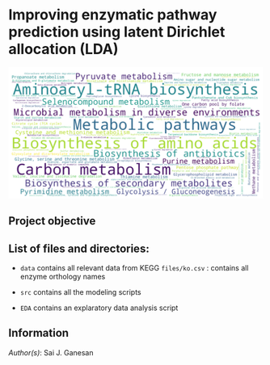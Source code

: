 # Improving enzymatic pathway prediction using latent Dirichlet allocation (LDA)

![Metabolic pathways in prokaryotes](https://raw.githubusercontent.com/saijananiganesan/LDAPathwayPrediction/master/images/pathways.png)

## Project objective 


## List of files and directories:

- `data`         contains all relevant data from KEGG
   `files/ko.csv` : contains all enzyme orthology names

- `src`      contains all the modeling scripts

- `EDA`      contains an explaratory data analysis script


## Information

_Author(s)_: Sai J. Ganesan


